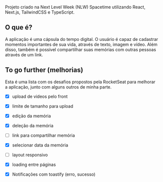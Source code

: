 Projeto criado na Next Level Week (NLW) Spacetime utilizando React, Next.js, TailwindCSS e TypeScript.

## O que é?
A aplicação é uma cápsula do tempo digital. O usuário é capaz de cadastrar momentos importantes de sua vida, através de texto, imagem e vídeo. Além disso, também é possível compartilhar suas memórias com outras pessoas através de um link.


## To go further (melhorias)
Esta é uma lista com os desafios propostos pela RocketSeat para melhorar a aplicação, junto com alguns outros de minha parte.

- [X] upload de videos pelo front
- [X] limite de tamanho para upload

- [X] edição da memória
- [X] deleção da memória
- [ ] link para compartilhar memória
- [X] selecionar data da memória
- [ ] layout responsivo
- [X] loading entre páginas

- [X] Notificações com toastify (erro, sucesso)